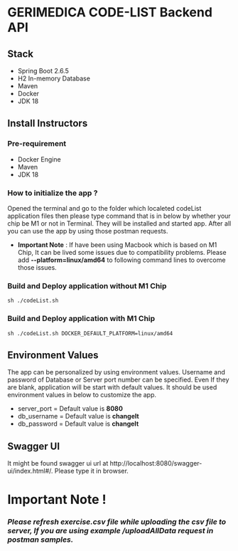 # GERIMEDICA CODE-LIST Backend API

## Stack

- Spring Boot 2.6.5
- H2 In-memory Database
- Maven
- Docker
- JDK 18

## Install Instructors

### Pre-requirement
- Docker Engine
- Maven
- JDK 18

### How to initialize the app ?
Opened the terminal and go to the folder which localeted codeList application files then please type command that is in below by whether your chip be M1 or not in Terminal. They will be installed and started app. After all you can use the app by using those postman requests.

- **Important Note** : If have been using Macbook which is based on M1 Chip, It can be lived some issues due to compatibility problems. Please add **--platform=linux/amd64** to following command lines to overcome those issues.

### Build and Deploy application without M1 Chip
``` 
sh ./codeList.sh
```
### Build and Deploy application with M1 Chip
``` 
sh ./codeList.sh DOCKER_DEFAULT_PLATFORM=linux/amd64
```

## Environment Values
The app can be personalized by using environment values. Username and password of Database or Server port number can be specified. Even If they are blank, application will be start with default values. It should be used environment values in below to customize the app.

- server_port = Default value is **8080**
- db_username = Default value is **changeIt**
- db_password = Default value is **changeIt**

## Swagger UI

It might be found swagger ui url at http://localhost:8080/swagger-ui/index.html#/. Please type it in browser.

# Important Note !

### *Please refresh exercise.csv file while uploading the csv file to server, If you are using example /uploadAllData request in postman samples.*
